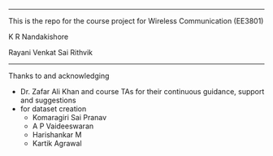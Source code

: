 ----------
This is the repo for the course project for Wireless Communication (EE3801)

K R Nandakishore

Rayani Venkat Sai Rithvik

----------

Thanks to and acknowledging
- Dr. Zafar Ali Khan and course TAs for their continuous guidance, support and suggestions
- for dataset creation
  -   Komaragiri Sai Pranav
  -   A P Vaideeswaran
  -   Harishankar M
  -   Kartik Agrawal
